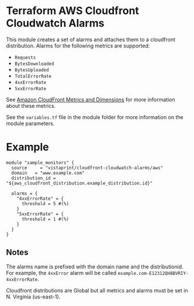# Terraform AWS Cloudfront Cloudwatch Alarms

This module creates a set of alarms and attaches them to a cloudfront distribution. Alarms for the following metrics are supported:

* `Requests`
* `BytesDownloaded`
* `BytesUploaded`
* `TotalErrorRate`
* `4xxErrorRate`
* `5xxErrorRate`


See [Amazon CloudFront Metrics and Dimensions](https://docs.aws.amazon.com/AmazonCloudWatch/latest/monitoring/cf-metricscollected.html) for more information about these metrics.

See the `variables.tf` file in the module folder for more information on the module parameters.

# Example

```hcl
module "sample_monitors" {
  source     = "vistaprint/cloudfront-cloudwatch-alarms/aws"
  domain   = "www.example.com"
  distribution_id = "${aws_cloudfront_distribution.example_distribution.id}"

  alarms = {
    "4xxErrorRate" = {
      threshold = 5 #(%)
    }
    "5xxErrorRate" = {
      threshold = 1 #(%)
    }
  }
}
``` 

## Notes

The alarms name is prefixed with the domain name and the distributionid. For example, the `4xxError` alarm will be called `example.com-E12312QH8BVRIY-4xxErrorRate`.

Cloudfront distributions are Global but all metrics and alarms must be set in N. Virginia (us-east-1).
